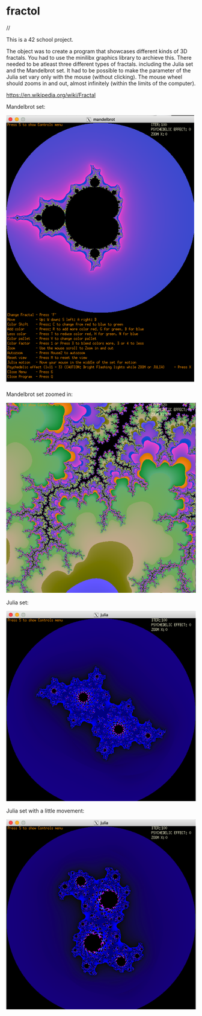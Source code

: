 # fractol
//

This is a 42 school project.

The object was to create a program that showcases different kinds of 3D fractals. You had to use the minilibx graphics library to archieve this. There needed to be atleast three different types of fractals. including the Julia set and the Mandelbrot set.
It had to be possible to make the parameter of the Julia set vary only with the mouse (without clicking).
The mouse wheel should zooms in and out, almost infinitely (within the limits of the computer).

https://en.wikipedia.org/wiki/Fractal

Mandelbrot set:

![mandelbrot set with a menu:](https://github.com/Makenfile86/fractol/blob/main/mandelbrot.png?raw=true)

Mandelbrot set zoomed in:

![mandelbrot set zoomed in:](https://github.com/Makenfile86/fractol/blob/main/mandebrot_zoom.png?raw=true)

Julia set: 

![julia set:](https://github.com/Makenfile86/fractol/blob/main/julia.png?raw=true)

Julia set with a little movement: 

![julia set with movement:](https://github.com/Makenfile86/fractol/blob/main/moving_julia.png?raw=true)



